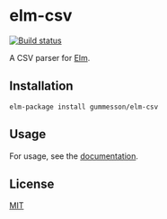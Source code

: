 # elm-csv

[![Build status][travis-img]][travis-url]

A CSV parser for [Elm][elm-lang].

## Installation

```
elm-package install gummesson/elm-csv
```

## Usage

For usage, see the [documentation][docs-url].

## License

[MIT][license-url]

[travis-img]: https://img.shields.io/travis/gummesson/elm-csv.svg?style=flat-square
[travis-url]: https://travis-ci.org/gummesson/elm-csv
[docs-url]: http://package.elm-lang.org/packages/gummesson/elm-csv/latest
[license-url]: https://github.com/gummesson/elm-csv/blob/master/LICENSE
[elm-lang]: http://elm-lang.org/
